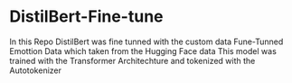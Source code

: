 # DistilBert-Fine-tune
In this Repo DistilBert was fine tunned with the custom data
Fune-Tunned Emottion Data which taken from the Hugging Face data 
This model was trained with the Transformer Architechture and tokenized with the Autotokenizer
